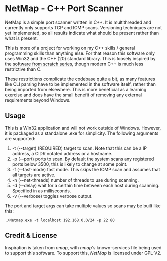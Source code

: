 # NetMap - C++ Port Scanner

NetMap is a simple port scanner written in C++. It is multithreaded and currently only supports TCP and ICMP scans. Versioning techniques are not yet implemented, so all results indicate what should be present rather than what is present.

This is more of a project for working on my C++ skills / general programming skills than anything else. For that reason this software only uses Win32 and the C++ (20) standard library. This is loosely inspired by the [software from scratch series](https://youtube.com/playlist?list=PLRxiTqSapP_ySVJqRYy0veJZBNkwtx6ZQ&feature=shared), though modern C++ is much less restrictive than C.

These restrictions complicate the codebase quite a bit, as many features like CLI parsing have to be implemented in the software itself, rather than being imported from elsewhere. This is more beneficial as a learning exercise and does have the small benefit of removing any external requirements beyond Windows. 

## Usage
This is a Win32 application and will not work outside of Windows. However, it is packaged as a standalone .exe for simplicity. The following arguments are supported:

1. -t (--target) (REQUIRED) target to scan. Note that this can be a IP address, a CIDR notated address or a hostname.
2. -p (--port) ports to scan. By default the system scans any registered ports below 3500, this is likely to change at some point.
3. -f (--fast-mode) fast mode. This skips the ICMP scan and assumes that all targets are active.
4. -n (--net-threads) number of threads to use during scanning.
5. -d (--delay) wait for a certain time between each host during scanning. Specified in as milliseconds.
6. -v (--verbose) toggles verbose output.

The port and target args can take multiple values so scans may be built like this:

``
./Netmap.exe -t localhost 192.168.0.0/24 -p 22 80
``

## Credit & License

Inspiration is taken from *nmap*, with *nmap's* known-services file being used to support this software. To support this, *NetMap* is licensed under GPL-V2. 
